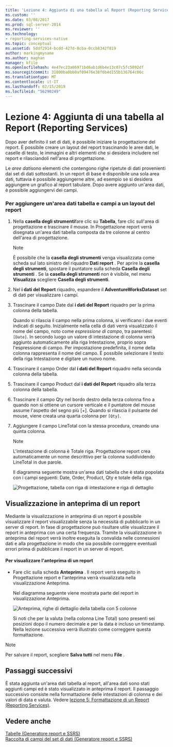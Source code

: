 ```yaml
---
title: 'Lezione 4: Aggiunta di una tabella al Report (Reporting Services) | Microsoft Docs'
ms.custom: ''
ms.date: 03/08/2017
ms.prod: sql-server-2014
ms.reviewer: ''
ms.technology:
- reporting-services-native
ms.topic: conceptual
ms.assetid: 5ddf2914-bcdd-427d-8cba-0ccb8342f819
author: markingmyname
ms.author: maghan
manager: kfile
ms.openlocfilehash: 4e47ec23a06971bd6ab1d6b4e13c07c5fc5092df
ms.sourcegitcommit: 31800ba0bb0af09476e38f6b4d155b136764c06c
ms.translationtype: MT
ms.contentlocale: it-IT
ms.lasthandoff: 02/15/2019
ms.locfileid: "56290249"
---
```

# <a name="lesson-4-adding-a-table-to-the-report-reporting-services"></a>Lezione 4: Aggiunta di una tabella al Report (Reporting Services)
  Dopo aver definito il set di dati, è possibile iniziare la progettazione del report. È possibile creare un layout del report trascinando le aree dati, le caselle di testo, le immagini e altri elementi che si desidera includere nel report e rilasciandoli nell'area di progettazione.  
  
 Le *aree dati*sono elementi che contengono righe ripetute di dati provenienti dai set di dati sottostanti. In un report di base è disponibile una sola area dati, tuttavia è possibile aggiungerne altre, ad esempio se si desidera aggiungere un grafico al report tabulare. Dopo avere aggiunto un'area dati, è possibile aggiungervi dei campi.  
  
### <a name="to-add-a-table-data-region-and-fields-to-a-report-layout"></a>Per aggiungere un'area dati tabella e campi a un layout del report  
  
1.  Nella **casella degli strumenti**fare clic su **Tabella**, fare clic sull'area di progettazione e trascinare il mouse. In Progettazione report verrà disegnata un'area dati tabella composta da tre colonne al centro dell'area di progettazione.  
  
    > [!NOTE]  
    >  È possibile che la **casella degli strumenti** venga visualizzata come scheda sul lato sinistro del riquadro **Dati report** . Per aprire la **casella degli strumenti**, spostare il puntatore sulla scheda **Casella degli strumenti** . Se la **casella degli strumenti** non è visibile, nel menu **Visualizza** scegliere **Casella degli strumenti**.  
  
2.  Nel **i dati del Report** riquadro, espandere il **AdventureWorksDataset** set di dati per visualizzare i campi.  
  
3.  Trascinare il campo Date dal **i dati del Report** riquadro per la prima colonna della tabella.  
  
     Quando si rilascia il campo nella prima colonna, si verificano i due eventi indicati di seguito. Inizialmente nella cella di dati verrà visualizzato il nome del campo, noto come *espressione di campo*, tra parentesi: `[Date]`. In secondo luogo un valore di intestazione di colonna verrà aggiunto automaticamente alla riga Intestazione, proprio sopra l'espressione di campo. Per impostazione predefinita, il nome della colonna rappresenta il nome del campo. È possibile selezionare il testo della riga Intestazione e digitare un nuovo nome.  
  
4.  Trascinare il campo Order dal **i dati del Report** riquadro nella seconda colonna della tabella.  
  
5.  Trascinare il campo Product dal **i dati del Report** riquadro alla terza colonna della tabella.  
  
6.  Trascinare il campo Qty nel bordo destro della terza colonna fino a quando non si ottiene un cursore verticale e il puntatore del mouse assume l'aspetto del segno più [+]. Quando si rilascia il pulsante del mouse, viene creata una quarta colonna per `[Qty]`.  
  
7.  Aggiungere il campo LineTotal con la stessa procedura, creando una quinta colonna.  
  
    > [!NOTE]  
    >  L'intestazione di colonna è Totale riga. Progettazione report crea automaticamente un nome descrittivo per la colonna suddividendo LineTotal in due parole.  
  
     Il diagramma seguente mostra un'area dati tabella che è stata popolata con i campi seguenti: Date, Order, Product, Qty e totale della riga.  
  
     ![Progettazione, tabella con riga di intestazione e riga di dettaglio](../../2014/tutorials/media/rs-basictabledetailsdesign.gif "progettazione, tabella con riga di intestazione e riga di dettaglio")  
  
## <a name="preview-your-report"></a>Visualizzazione in anteprima di un report  
 Mediante la visualizzazione in anteprima di un report è possibile visualizzare il report visualizzabile senza la necessità di pubblicarlo in un server di report. In fase di progettazione può risultare utile visualizzare il report in anteprima con una certa frequenza. Tramite la visualizzazione in anteprima del report verrà inoltre eseguita la convalida nelle connessioni dati e alla progettazione in modo che sia possibile correggere eventuali errori prima di pubblicare il report in un server di report.  
  
#### <a name="to-preview-a-report"></a>Per visualizzare l'anteprima di un report  
  
-   Fare clic sulla scheda **Anteprima** . Il report verrà eseguito in Progettazione report e l'anteprima verrà visualizzata nella visualizzazione Anteprima.  
  
     Nel diagramma seguente viene mostrata parte del report in visualizzazione Anteprima.  
  
     ![Anteprima, righe di dettaglio della tabella con 5 colonne](../../2014/tutorials/media/rs-basictabledetailspreview.gif "Anteprima, righe di dettaglio della tabella con 5 colonne")  
  
     Si noti che per la valuta (nella colonna Line Total) sono presenti sei posizioni dopo il numero decimale e per la data è incluso un timestamp. Nella lezione successiva verrà illustrato come correggere questa formattazione.  
  
> [!NOTE]  
>  Per salvare il report, scegliere **Salva tutti** nel menu **File** .  
  
## <a name="next-steps"></a>Passaggi successivi  
 È stata aggiunta un'area dati tabella al report, all'area dati sono stati aggiunti campi ed è stato visualizzato in anteprima il report. Il passaggio successivo consiste nella formattazione delle intestazioni di colonna e dei valori di data e valuta. Vedere [lezione 5: Formattazione di un Report &#40;Reporting Services&#41;](../reporting-services/lesson-5-formatting-a-report-reporting-services.md).  
  
## <a name="see-also"></a>Vedere anche  
 [Tabelle &#40;Generatore report e SSRS&#41;](report-design/tables-report-builder-and-ssrs.md)   
 [Raccolta di campi del set di dati &#40;Generatore report e SSRS&#41;](report-data/dataset-fields-collection-report-builder-and-ssrs.md)  
  
  

